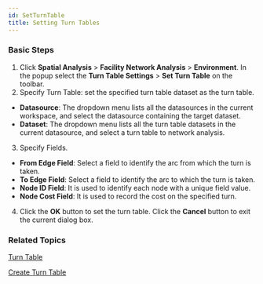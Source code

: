 ```yaml
---
id: SetTurnTable
title: Setting Turn Tables
---
```

### Basic Steps

1. Click **Spatial Analysis** > **Facility Network Analysis** > **Environment**. In the popup select the **Turn Table Settings** > **Set Turn Table** on the toolbar.
2. Specify Turn Table: set the specified turn table dataset as the turn table.
  * **Datasource**: The dropdown menu lists all the datasources in the current workspace, and select the datasource containing the target dataset.
  * **Dataset**: The dropdown menu lists all the turn table datasets in the current datasource, and select a turn table to network analysis.
3. Specify Fields.
  * **From Edge Field**: Select a field to identify the arc from which the turn is taken.
  * **To Edge Field**: Select a field to identify the arc to which the turn is taken.
  * **Node ID Field**: It is used to identify each node with a unique field value.
  * **Node Cost Field**: It is used to record the cost on the specified turn.
  4. Click the **OK** button to set the turn table. Click the **Cancel** button to exit the current dialog box. 

### Related Topics

[Turn Table](TurnTable)

[Create Turn Table](CreatTurnTable)
